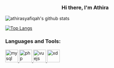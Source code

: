 <h3 align="center">Hi there, I'm Athira</h3>

![athirasyafiqah's github stats](https://github-readme-stats.vercel.app/api?username=athirasyafiqah&count_private=true&show_icons=true&&theme=graywhite&include_all_commits=true)  

[![Top Langs](https://github-readme-stats.vercel.app/api/top-langs/?username=athirasyafiqah&theme=graywhite&layout=compact)](https://github.com/athirasyafiqah/github-readme-stats)

<h3 align="left">Languages and Tools:</h3>
<p align="left"> <a href="https://www.mysql.com/" target="_blank"> <img src="https://devicons.github.io/devicon/devicon.git/icons/mysql/mysql-original-wordmark.svg" alt="mysql" width="40" height="40"/> </a> <a href="https://www.php.net" target="_blank"> <img src="https://devicons.github.io/devicon/devicon.git/icons/php/php-original.svg" alt="php" width="40" height="40"/> </a> <a href="https://vuejs.org/" target="_blank"> <img src="https://devicons.github.io/devicon/devicon.git/icons/vuejs/vuejs-original-wordmark.svg" alt="vuejs" width="40" height="40"/> </a> <a href="https://www.adobe.com/products/xd.html" target="_blank"> <img src="https://cdn.worldvectorlogo.com/logos/adobe-xd.svg" alt="xd" width="40" height="40"/> </a> </p>
